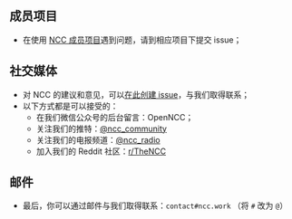 ## 成员项目

- 在使用 [NCC 成员项目](https://ncc.work/projects)遇到问题，请到相应项目下提交 issue；

## 社交媒体

- 对 NCC 的建议和意见，可以[在此创建 issue](https://github.com/dotnetcore/Home/issues/new)，与我们取得联系；
- 以下方式都是可以接受的：
  - 在我们微信公众号的后台留言：OpenNCC；
  - 关注我们的推特：[@ncc_community](https://twitter.com/ncc_community)
  - 关注我们的电报频道：[@ncc_radio](https://t.me/ncc_radio)
  - 加入我们的 Reddit 社区：[r/TheNCC](https://www.reddit.com/r/TheNCC/)

## 邮件

- 最后，你可以通过邮件与我们取得联系：`contact#ncc.work` （将 `#` 改为 `@`）
